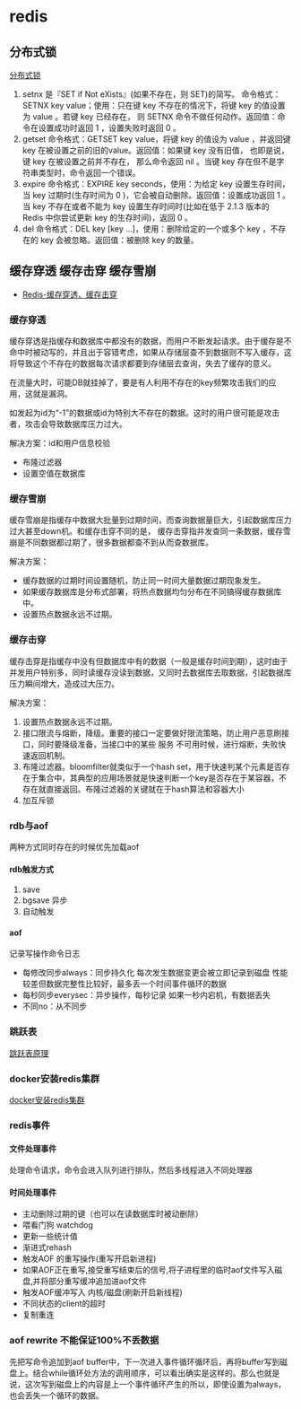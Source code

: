 # redis

## 分布式锁

[分布式锁](https://blog.csdn.net/dazou1/article/details/88088223)

1. setnx 是『SET if Not eXists』(如果不存在，则 SET)的简写。 命令格式：SETNX key value；使用：只在键 key 不存在的情况下，将键 key 的值设置为 value 。若键 key 已经存在， 则 SETNX 命令不做任何动作。返回值：命令在设置成功时返回 1 ，设置失败时返回 0 。
2. getset 命令格式：GETSET key value，将键 key 的值设为 value ，并返回键 key 在被设置之前的旧的value。返回值：如果键 key 没有旧值， 也即是说， 键 key 在被设置之前并不存在， 那么命令返回 nil 。当键 key 存在但不是字符串类型时，命令返回一个错误。
3. expire 命令格式：EXPIRE key seconds，使用：为给定 key 设置生存时间，当 key 过期时(生存时间为 0 )，它会被自动删除。返回值：设置成功返回 1 。 当 key 不存在或者不能为 key 设置生存时间时(比如在低于 2.1.3 版本的 Redis 中你尝试更新 key 的生存时间)，返回 0 。
4. del 命令格式：DEL key [key …]，使用：删除给定的一个或多个 key ，不存在的 key 会被忽略。返回值：被删除 key 的数量。

## 缓存穿透 缓存击穿 缓存雪崩

* [Redis-缓存穿透、缓存击穿](https://zhuanlan.zhihu.com/p/62558432)

### 缓存穿透

缓存穿透是指缓存和数据库中都没有的数据，而用户不断发起请求。由于缓存是不命中时被动写的，并且出于容错考虑，如果从存储层查不到数据则不写入缓存，这将导致这个不存在的数据每次请求都要到存储层去查询，失去了缓存的意义。

在流量大时，可能DB就挂掉了，要是有人利用不存在的key频繁攻击我们的应用，这就是漏洞。

如发起为id为“-1”的数据或id为特别大不存在的数据。这时的用户很可能是攻击者，攻击会导致数据库压力过大。

解决方案：id和用户信息校验
* 布隆过滤器
* 设置空值在数据库

### 缓存雪崩

缓存雪崩是指缓存中数据大批量到过期时间，而查询数据量巨大，引起数据库压力过大甚至down机。和缓存击穿不同的是，        缓存击穿指并发查同一条数据，缓存雪崩是不同数据都过期了，很多数据都查不到从而查数据库。

解决方案：
* 缓存数据的过期时间设置随机，防止同一时间大量数据过期现象发生。
* 如果缓存数据库是分布式部署，将热点数据均匀分布在不同搞得缓存数据库中。
* 设置热点数据永远不过期。

### 缓存击穿

缓存击穿是指缓存中没有但数据库中有的数据（一般是缓存时间到期），这时由于并发用户特别多，同时读缓存没读到数据，又同时去数据库去取数据，引起数据库压力瞬间增大，造成过大压力。

解决方案：
1. 设置热点数据永远不过期。
2. 接口限流与熔断，降级。重要的接口一定要做好限流策略，防止用户恶意刷接口，同时要降级准备，当接口中的某些 服务  不可用时候，进行熔断，失败快速返回机制。
3. 布隆过滤器。bloomfilter就类似于一个hash set，用于快速判某个元素是否存在于集合中，其典型的应用场景就是快速判断一个key是否存在于某容器，不存在就直接返回。布隆过滤器的关键就在于hash算法和容器大小
4. 加互斥锁

### rdb与aof

两种方式同时存在的时候优先加载aof

#### rdb触发方式

1. save
2. bgsave 异步
3. 自动触发

#### aof

记录写操作命令日志

* 每修改同步always：同步持久化 每次发生数据变更会被立即记录到磁盘 
性能较差但数据完整性比较好，最多丢一个时间事件循环的数据
* 每秒同步everysec：异步操作，每秒记录 如果一秒内宕机，有数据丢失
* 不同no：从不同步

### 跳跃表

[跳跃表原理](https://blog.csdn.net/wei_gg/article/details/92407489)

### docker安装redis集群

[docker安装redis集群](https://github.com/modouxiansheng/about-docker/tree/master/redis-cluster)

### redis事件

#### 文件处理事件

处理命令请求，命令会进入队列进行排队，然后多线程进入不同处理器

#### 时间处理事件

* 主动删除过期的键（也可以在读数据库时被动删除）
* 喂看门狗 watchdog
* 更新一些统计值
* 渐进式rehash
* 触发AOF 的重写操作(重写开启新进程)
* 如果AOF正在重写,接受重写结束后的信号,将子进程里的临时aof文件写入磁盘,并将部分重写缓冲追加进aof文件
* 触发AOF缓冲写入 内核/磁盘(刷新开启新线程)
* 不同状态的client的超时
* 复制重连

### aof rewrite 不能保证100%不丢数据

先把写命令追加到aof buffer中，下一次进入事件循环循环后，再将buffer写到磁盘上。结合while循环处方法的调用顺序，可以看出确实是这样的。那么也就是说，这次写到磁盘上的内容是上一个事件循环产生的所以，即使设置为always，也会丢失一个循环的数据。